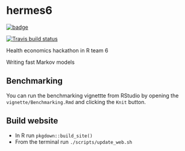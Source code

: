 # hermes6

[![badge](https://img.shields.io/badge/Launch-hermes6-lightblue.svg)](https://mybinder.org/v2/gh/HealthEconomicsHackathon/hermes6/master?urlpath=rstudio)
 
[![Travis build status](https://travis-ci.org/HealthEconomicsHackathon/hermes6.svg?branch=master)](https://travis-ci.org/HealthEconomicsHackathon/hermes6)
 
Health economics hackathon in R team 6

Writing fast Markov models


## Benchmarking

You can run the benchmarking vignettte from RStudio by opening the `vignette/Benchmarking.Rmd` and clicking the `Knit` button.

## Build website

* In R run `pkgdown::build_site()`
* From the terminal run `./scripts/update_web.sh`
